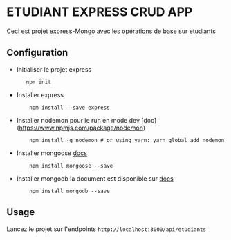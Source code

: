 # ETUDIANT EXPRESS CRUD APP 
Ceci est projet express-Mongo avec les opérations de base sur etudiants

## Configuration
-   Initialiser le projet express

     ```
        npm init
    ```
- Installer express 
    ```
        npm install --save express
    ```
- Installer nodemon pour le run en mode dev [doc] (https://www.npmjs.com/package/nodemon)
    ```
        npm install -g nodemon # or using yarn: yarn global add nodemon
    ```
- Installer mongoose [docs](https://mongoosejs.com/docs/index.html)
    ```
        npm install mongoose --save
    ```
-  Installer mongodb la document est disponible sur [docs](https://cloud.mongodb.com/)
    ```
        npm install mongodb --save
    ````

## Usage

Lancez le projet sur l'endpoints `http://localhost:3000/api/etudiants`

